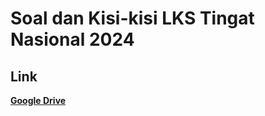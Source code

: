 # Soal dan Kisi-kisi LKS Tingat Nasional 2024

## Link
**[Google Drive](https://drive.google.com/drive/folders/1glgDpoLw7HAowSr_j8iwe09qzN76b5ye)**